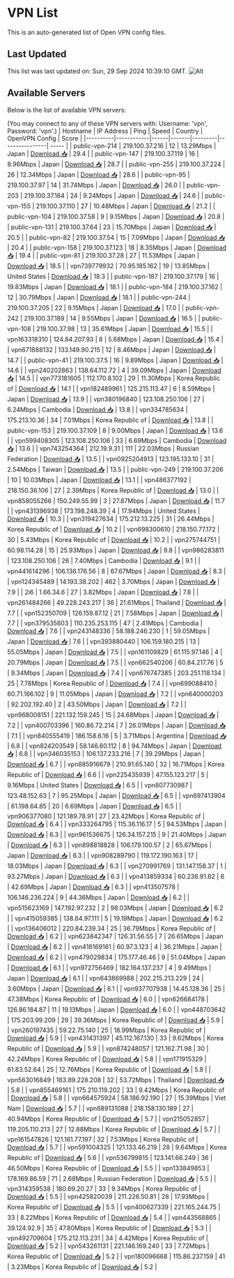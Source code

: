 # VPN List

This is an auto-generated list of Open VPN config files.

## Last Updated

This list was last updated on: Sun, 29 Sep 2024 10:39:10 GMT.
![Alt](https://repobeats.axiom.co/api/embed/186b98318ef1479477931607c1ad7d823f12451f.svg "Repobeats analytics image")

## Available Servers

Below is the list of available VPN servers:

(You may connect to any of these VPN servers with: Username: 'vpn', Password: 'vpn'.)
| Hostname | IP Address | Ping | Speed | Country | OpenVPN Config | Score |
|----------|------------|------|-------|---------|----------------| ----- |
| public-vpn-214 | 219.100.37.216 | 12 | 13.29Mbps | Japan | [Download 📥](./configs/server_0_JP.ovpn) | 29.4 |
| public-vpn-147 | 219.100.37.119 | 16 | 8.96Mbps | Japan | [Download 📥](./configs/server_1_JP.ovpn) | 28.7 |
| public-vpn-255 | 219.100.37.224 | 26 | 12.34Mbps | Japan | [Download 📥](./configs/server_2_JP.ovpn) | 28.6 |
| public-vpn-95 | 219.100.37.97 | 14 | 31.74Mbps | Japan | [Download 📥](./configs/server_3_JP.ovpn) | 26.0 |
| public-vpn-203 | 219.100.37.164 | 24 | 9.24Mbps | Japan | [Download 📥](./configs/server_4_JP.ovpn) | 24.6 |
| public-vpn-155 | 219.100.37.110 | 27 | 10.48Mbps | Japan | [Download 📥](./configs/server_5_JP.ovpn) | 21.2 |
| public-vpn-104 | 219.100.37.58 | 9 | 9.15Mbps | Japan | [Download 📥](./configs/server_6_JP.ovpn) | 20.8 |
| public-vpn-131 | 219.100.37.64 | 23 | 15.70Mbps | Japan | [Download 📥](./configs/server_7_JP.ovpn) | 20.5 |
| public-vpn-82 | 219.100.37.54 | 15 | 7.09Mbps | Japan | [Download 📥](./configs/server_8_JP.ovpn) | 20.4 |
| public-vpn-158 | 219.100.37.123 | 18 | 8.35Mbps | Japan | [Download 📥](./configs/server_9_JP.ovpn) | 19.4 |
| public-vpn-81 | 219.100.37.28 | 27 | 11.53Mbps | Japan | [Download 📥](./configs/server_10_JP.ovpn) | 18.5 |
| vpn739779932 | 70.95.185.162 | 19 | 13.85Mbps | United States | [Download 📥](./configs/server_11_US.ovpn) | 18.3 |
| public-vpn-187 | 219.100.37.179 | 16 | 19.83Mbps | Japan | [Download 📥](./configs/server_12_JP.ovpn) | 18.1 |
| public-vpn-184 | 219.100.37.162 | 12 | 30.79Mbps | Japan | [Download 📥](./configs/server_13_JP.ovpn) | 18.1 |
| public-vpn-244 | 219.100.37.205 | 22 | 9.15Mbps | Japan | [Download 📥](./configs/server_14_JP.ovpn) | 17.0 |
| public-vpn-242 | 219.100.37.189 | 14 | 9.55Mbps | Japan | [Download 📥](./configs/server_15_JP.ovpn) | 16.5 |
| public-vpn-108 | 219.100.37.98 | 13 | 35.61Mbps | Japan | [Download 📥](./configs/server_16_JP.ovpn) | 15.5 |
| vpn163318310 | 124.84.207.93 | 8 | 5.68Mbps | Japan | [Download 📥](./configs/server_17_JP.ovpn) | 15.4 |
| vpn671888132 | 133.149.90.215 | 12 | 8.46Mbps | Japan | [Download 📥](./configs/server_18_JP.ovpn) | 14.7 |
| public-vpn-41 | 219.100.37.5 | 16 | 9.89Mbps | Japan | [Download 📥](./configs/server_19_JP.ovpn) | 14.6 |
| vpn240202863 | 138.64.112.72 | 4 | 39.09Mbps | Japan | [Download 📥](./configs/server_20_JP.ovpn) | 14.5 |
| vpn773181605 | 112.170.8.102 | 29 | 11.30Mbps | Korea Republic of | [Download 📥](./configs/server_21_KR.ovpn) | 14.1 |
| vpn182489961 | 125.215.113.47 | 6 | 8.59Mbps | Japan | [Download 📥](./configs/server_22_JP.ovpn) | 13.9 |
| vpn380196840 | 123.108.250.106 | 27 | 6.24Mbps | Cambodia | [Download 📥](./configs/server_23_KH.ovpn) | 13.8 |
| vpn334785634 | 175.213.10.36 | 34 | 7.01Mbps | Korea Republic of | [Download 📥](./configs/server_24_KR.ovpn) | 13.8 |
| public-vpn-153 | 219.100.37.109 | 8 | 9.00Mbps | Japan | [Download 📥](./configs/server_25_JP.ovpn) | 13.6 |
| vpn599408305 | 123.108.250.106 | 33 | 6.69Mbps | Cambodia | [Download 📥](./configs/server_26_KH.ovpn) | 13.6 |
| vpn743254364 | 212.19.9.31 | 111 | 22.03Mbps | Russian Federation | [Download 📥](./configs/server_27_RU.ovpn) | 13.5 |
| vpn0925204913 | 123.195.133.10 | 31 | 2.54Mbps | Taiwan | [Download 📥](./configs/server_28_TW.ovpn) | 13.5 |
| public-vpn-249 | 219.100.37.206 | 10 | 10.03Mbps | Japan | [Download 📥](./configs/server_29_JP.ovpn) | 13.1 |
| vpn486377192 | 218.150.36.106 | 27 | 2.39Mbps | Korea Republic of | [Download 📥](./configs/server_30_KR.ovpn) | 13.0 |
| vpn858055266 | 150.249.55.99 | 3 | 27.87Mbps | Japan | [Download 📥](./configs/server_31_JP.ovpn) | 11.7 |
| vpn431396938 | 173.198.248.39 | 4 | 17.94Mbps | United States | [Download 📥](./configs/server_32_US.ovpn) | 10.3 |
| vpn319427634 | 175.212.13.225 | 31 | 26.44Mbps | Korea Republic of | [Download 📥](./configs/server_33_KR.ovpn) | 10.2 |
| vpn698300610 | 218.150.77.172 | 30 | 5.43Mbps | Korea Republic of | [Download 📥](./configs/server_34_KR.ovpn) | 10.2 |
| vpn275744751 | 60.98.114.28 | 15 | 25.93Mbps | Japan | [Download 📥](./configs/server_35_JP.ovpn) | 9.8 |
| vpn986283811 | 123.108.250.106 | 26 | 7.40Mbps | Cambodia | [Download 📥](./configs/server_36_KH.ovpn) | 9.1 |
| vpn441614296 | 106.136.176.56 | 8 | 67.67Mbps | Japan | [Download 📥](./configs/server_37_JP.ovpn) | 8.3 |
| vpn124345489 | 14.193.38.202 | 462 | 3.70Mbps | Japan | [Download 📥](./configs/server_38_JP.ovpn) | 7.9 |
| 2i6 | 1.66.34.6 | 27 | 3.82Mbps | Japan | [Download 📥](./configs/server_39_JP.ovpn) | 7.8 |
| vpn261484266 | 49.228.243.217 | 36 | 21.61Mbps | Thailand | [Download 📥](./configs/server_40_TH.ovpn) | 7.7 |
| vpn152350709 | 126.159.87.12 | 21 | 7.58Mbps | Japan | [Download 📥](./configs/server_41_JP.ovpn) | 7.7 |
| vpn379535603 | 110.235.253.115 | 47 | 2.41Mbps | Cambodia | [Download 📥](./configs/server_42_KH.ovpn) | 7.6 |
| vpn243148336 | 58.188.246.230 | 1 | 59.05Mbps | Japan | [Download 📥](./configs/server_43_JP.ovpn) | 7.6 |
| vpn393880440 | 106.159.180.215 | 13 | 55.05Mbps | Japan | [Download 📥](./configs/server_44_JP.ovpn) | 7.5 |
| vpn161109829 | 61.115.97.146 | 4 | 20.79Mbps | Japan | [Download 📥](./configs/server_45_JP.ovpn) | 7.5 |
| vpn662540206 | 60.84.217.76 | 5 | 9.34Mbps | Japan | [Download 📥](./configs/server_46_JP.ovpn) | 7.4 |
| vpn676747385 | 203.251.118.134 | 25 | 7.78Mbps | Korea Republic of | [Download 📥](./configs/server_47_KR.ovpn) | 7.4 |
| vpn699088410 | 60.71.166.102 | 9 | 11.05Mbps | Japan | [Download 📥](./configs/server_48_JP.ovpn) | 7.2 |
| vpn640000203 | 92.202.192.40 | 2 | 43.50Mbps | Japan | [Download 📥](./configs/server_49_JP.ovpn) | 7.2 |
| vpn968008151 | 221.132.159.245 | 15 | 24.68Mbps | Japan | [Download 📥](./configs/server_50_JP.ovpn) | 7.2 |
| vpn400703396 | 160.86.72.214 | 7 | 26.01Mbps | Japan | [Download 📥](./configs/server_51_JP.ovpn) | 7.1 |
| vpn840555419 | 186.158.6.16 | 5 | 3.71Mbps | Argentina | [Download 📥](./configs/server_52_AR.ovpn) | 6.8 |
| vpn824203549 | 58.146.60.112 | 8 | 94.74Mbps | Japan | [Download 📥](./configs/server_53_JP.ovpn) | 6.8 |
| vpn346035153 | 106.137.233.216 | 7 | 39.29Mbps | Japan | [Download 📥](./configs/server_54_JP.ovpn) | 6.7 |
| vpn885916679 | 210.91.65.140 | 32 | 16.71Mbps | Korea Republic of | [Download 📥](./configs/server_55_KR.ovpn) | 6.6 |
| vpn225435939 | 47.155.123.217 | 5 | 9.16Mbps | United States | [Download 📥](./configs/server_56_US.ovpn) | 6.5 |
| vpn807730987 | 123.48.152.63 | 7 | 95.25Mbps | Japan | [Download 📥](./configs/server_57_JP.ovpn) | 6.5 |
| vpn697413904 | 61.198.64.85 | 20 | 6.69Mbps | Japan | [Download 📥](./configs/server_58_JP.ovpn) | 6.5 |
| vpn906377080 | 121.189.78.91 | 27 | 23.42Mbps | Korea Republic of | [Download 📥](./configs/server_59_KR.ovpn) | 6.4 |
| vpn333264795 | 115.36.116.17 | 5 | 94.53Mbps | Japan | [Download 📥](./configs/server_60_JP.ovpn) | 6.3 |
| vpn961536675 | 126.34.157.215 | 9 | 21.40Mbps | Japan | [Download 📥](./configs/server_61_JP.ovpn) | 6.3 |
| vpn898818828 | 106.179.100.57 | 2 | 65.67Mbps | Japan | [Download 📥](./configs/server_62_JP.ovpn) | 6.3 |
| vpn908289790 | 119.172.190.163 | 17 | 18.03Mbps | Japan | [Download 📥](./configs/server_63_JP.ovpn) | 6.3 |
| vpn270991769 | 131.147.158.37 | 1 | 93.27Mbps | Japan | [Download 📥](./configs/server_64_JP.ovpn) | 6.3 |
| vpn413859334 | 60.236.91.62 | 6 | 42.69Mbps | Japan | [Download 📥](./configs/server_65_JP.ovpn) | 6.3 |
| vpn413507578 | 106.146.236.224 | 9 | 44.36Mbps | Japan | [Download 📥](./configs/server_66_JP.ovpn) | 6.2 |
| vpn515623169 | 147.192.97.232 | 2 | 98.03Mbps | Japan | [Download 📥](./configs/server_67_JP.ovpn) | 6.2 |
| vpn415059385 | 138.64.97.111 | 5 | 19.19Mbps | Japan | [Download 📥](./configs/server_68_JP.ovpn) | 6.2 |
| vpn136406012 | 220.84.239.34 | 25 | 36.79Mbps | Korea Republic of | [Download 📥](./configs/server_69_KR.ovpn) | 6.2 |
| vpn623842347 | 126.31.56.55 | 7 | 26.65Mbps | Japan | [Download 📥](./configs/server_70_JP.ovpn) | 6.2 |
| vpn418169161 | 60.97.3.123 | 4 | 36.21Mbps | Japan | [Download 📥](./configs/server_71_JP.ovpn) | 6.2 |
| vpn479029834 | 175.177.46.46 | 9 | 51.04Mbps | Japan | [Download 📥](./configs/server_72_JP.ovpn) | 6.1 |
| vpn972756469 | 182.164.137.237 | 4 | 9.49Mbps | Japan | [Download 📥](./configs/server_73_JP.ovpn) | 6.1 |
| vpn643869988 | 202.215.213.229 | 24 | 3.60Mbps | Japan | [Download 📥](./configs/server_74_JP.ovpn) | 6.1 |
| vpn937707938 | 14.45.128.36 | 25 | 47.38Mbps | Korea Republic of | [Download 📥](./configs/server_75_KR.ovpn) | 6.0 |
| vpn626684178 | 126.86.184.87 | 11 | 19.13Mbps | Japan | [Download 📥](./configs/server_76_JP.ovpn) | 6.0 |
| vpn448703642 | 175.203.99.209 | 29 | 39.36Mbps | Korea Republic of | [Download 📥](./configs/server_77_KR.ovpn) | 5.9 |
| vpn260197435 | 59.22.75.140 | 25 | 18.99Mbps | Korea Republic of | [Download 📥](./configs/server_78_KR.ovpn) | 5.9 |
| vpn431431397 | 45.112.167.130 | 33 | 9.62Mbps | Korea Republic of | [Download 📥](./configs/server_79_KR.ovpn) | 5.9 |
| vpn874248057 | 121.162.71.98 | 30 | 42.24Mbps | Korea Republic of | [Download 📥](./configs/server_80_KR.ovpn) | 5.8 |
| vpn171915329 | 61.83.52.64 | 25 | 12.76Mbps | Korea Republic of | [Download 📥](./configs/server_81_KR.ovpn) | 5.8 |
| vpn563016849 | 183.89.228.208 | 32 | 53.72Mbps | Thailand | [Download 📥](./configs/server_82_TH.ovpn) | 5.8 |
| vpn855469161 | 175.210.119.202 | 33 | 9.42Mbps | Korea Republic of | [Download 📥](./configs/server_83_KR.ovpn) | 5.8 |
| vpn664575924 | 58.186.92.190 | 27 | 15.39Mbps | Viet Nam | [Download 📥](./configs/server_84_VN.ovpn) | 5.7 |
| vpn689131088 | 218.158.130.189 | 27 | 40.94Mbps | Korea Republic of | [Download 📥](./configs/server_85_KR.ovpn) | 5.7 |
| vpn215052857 | 119.205.110.213 | 27 | 12.88Mbps | Korea Republic of | [Download 📥](./configs/server_86_KR.ovpn) | 5.7 |
| vpn161547826 | 121.161.77.197 | 32 | 7.53Mbps | Korea Republic of | [Download 📥](./configs/server_87_KR.ovpn) | 5.7 |
| vpn591004325 | 121.133.46.219 | 28 | 9.64Mbps | Korea Republic of | [Download 📥](./configs/server_88_KR.ovpn) | 5.6 |
| vpn536799815 | 123.141.66.249 | 36 | 46.50Mbps | Korea Republic of | [Download 📥](./configs/server_89_KR.ovpn) | 5.5 |
| vpn133849853 | 178.169.86.59 | 71 | 2.68Mbps | Russian Federation | [Download 📥](./configs/server_90_RU.ovpn) | 5.5 |
| vpn314359538 | 180.69.20.27 | 33 | 9.34Mbps | Korea Republic of | [Download 📥](./configs/server_91_KR.ovpn) | 5.5 |
| vpn425820039 | 211.226.50.81 | 28 | 17.93Mbps | Korea Republic of | [Download 📥](./configs/server_92_KR.ovpn) | 5.5 |
| vpn400627339 | 221.165.244.75 | 33 | 8.22Mbps | Korea Republic of | [Download 📥](./configs/server_93_KR.ovpn) | 5.4 |
| vpn443568865 | 39.124.92.9 | 35 | 47.80Mbps | Korea Republic of | [Download 📥](./configs/server_94_KR.ovpn) | 5.3 |
| vpn492709604 | 175.212.113.231 | 34 | 4.42Mbps | Korea Republic of | [Download 📥](./configs/server_95_KR.ovpn) | 5.2 |
| vpn543261131 | 221.146.169.240 | 33 | 7.72Mbps | Korea Republic of | [Download 📥](./configs/server_96_KR.ovpn) | 5.2 |
| vpn180096668 | 115.86.237.159 | 41 | 3.23Mbps | Korea Republic of | [Download 📥](./configs/server_97_KR.ovpn) | 5.2 |
